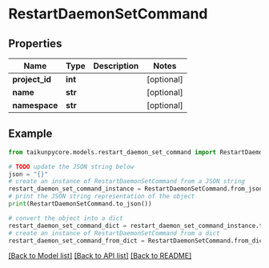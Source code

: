 # RestartDaemonSetCommand


## Properties

Name | Type | Description | Notes
------------ | ------------- | ------------- | -------------
**project_id** | **int** |  | [optional] 
**name** | **str** |  | [optional] 
**namespace** | **str** |  | [optional] 

## Example

```python
from taikunpycore.models.restart_daemon_set_command import RestartDaemonSetCommand

# TODO update the JSON string below
json = "{}"
# create an instance of RestartDaemonSetCommand from a JSON string
restart_daemon_set_command_instance = RestartDaemonSetCommand.from_json(json)
# print the JSON string representation of the object
print(RestartDaemonSetCommand.to_json())

# convert the object into a dict
restart_daemon_set_command_dict = restart_daemon_set_command_instance.to_dict()
# create an instance of RestartDaemonSetCommand from a dict
restart_daemon_set_command_from_dict = RestartDaemonSetCommand.from_dict(restart_daemon_set_command_dict)
```
[[Back to Model list]](../README.md#documentation-for-models) [[Back to API list]](../README.md#documentation-for-api-endpoints) [[Back to README]](../README.md)


